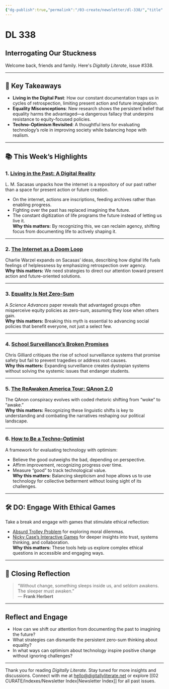 ```yaml
---
{"dg-publish":true,"permalink":"/03-create/newsletter/dl-338/","title":"Interrogating Our Stuckness","tags":["disinformation","education","facebook","futures","identity","misinformation","privacy","security","social-media","surveillance"]}
---
```



# DL 338

## Interrogating Our Stuckness

Welcome back, friends and family. Here's _Digitally Literate_, issue #338.

---

## 🔖 Key Takeaways

- **Living in the Digital Past**: How our constant documentation traps us in cycles of retrospection, limiting present action and future imagination.  
- **Equality Misconceptions**: New research shows the persistent belief that equality harms the advantaged—a dangerous fallacy that underpins resistance to equity-focused policies.  
- **Techno-Optimism Revisited**: A thoughtful lens for evaluating technology’s role in improving society while balancing hope with realism.  

---

## 📚 This Week’s Highlights

### 1. **[Living in the Past: A Digital Reality](https://theconvivialsociety.substack.com/p/we-are-not-living-in-a-simulation)**  
L. M. Sacasas unpacks how the internet is a repository of our past rather than a space for present action or future creation.  
- On the internet, actions are inscriptions, feeding archives rather than enabling progress.  
- Fighting over the past has replaced imagining the future.  
- The constant digitization of life programs the future instead of letting us live it.  
**Why this matters:** By recognizing this, we can reclaim agency, shifting focus from documenting life to actively shaping it.

---

### 2. **[The Internet as a Doom Loop](https://newsletters.theatlantic.com/galaxy-brain/629ec16551acba002091af11/internet-social-media-reactionary-doom-loop/)**  
Charlie Warzel expands on Sacasas’ ideas, describing how digital life fuels feelings of helplessness by emphasizing retrospection over agency.  
**Why this matters:** We need strategies to direct our attention toward present action and future-oriented solutions.

---

### 3. **[Equality Is Not Zero-Sum](https://www.science.org/doi/10.1126/sciadv.abm2385)**  
A _Science Advances_ paper reveals that advantaged groups often misperceive equity policies as zero-sum, assuming they lose when others gain.  
**Why this matters:** Breaking this myth is essential to advancing social policies that benefit everyone, not just a select few.

---

### 4. **[School Surveillance’s Broken Promises](https://www.wired.com/story/school-surveillance-never-protect-kids-shootings/)**  
Chris Gilliard critiques the rise of school surveillance systems that promise safety but fail to prevent tragedies or address root causes.  
**Why this matters:** Expanding surveillance creates dystopian systems without solving the systemic issues that endanger students.

---

### 5. **[The ReAwaken America Tour: QAnon 2.0](https://nymag.com/intelligencer/2022/05/the-reawaken-america-tour-is-the-start-of-qanon-2-0.html)**  
The QAnon conspiracy evolves with coded rhetoric shifting from “woke” to “awake.”  
**Why this matters:** Recognizing these linguistic shifts is key to understanding and combating the narratives reshaping our political landscape.

---

### 6. **[How to Be a Techno-Optimist](https://bigthink.com/the-future/techno-optimism/)**  
A framework for evaluating technology with optimism:  
- Believe the good outweighs the bad, depending on perspective.  
- Affirm improvement, recognizing progress over time.  
- Measure “good” to track technological value.  
**Why this matters:** Balancing skepticism and hope allows us to use technology for collective betterment without losing sight of its challenges.

---

## 🛠️ DO: Engage With Ethical Games

Take a break and engage with games that stimulate ethical reflection:  
- [Absurd Trolley Problem](https://neal.fun/absurd-trolley-problems/) for exploring moral dilemmas.  
- [Nicky Case’s Interactive Games](https://ncase.me/) for deeper insights into trust, systems thinking, and collaboration.  
**Why this matters:** These tools help us explore complex ethical questions in accessible and engaging ways.

---

## 🌟 Closing Reflection

> “Without change, something sleeps inside us, and seldom awakens. The sleeper must awaken.”  
> — **Frank Herbert**

---

## Reflect and Engage

- How can we shift our attention from documenting the past to imagining the future?  
- What strategies can dismantle the persistent zero-sum thinking about equality?  
- In what ways can optimism about technology inspire positive change without ignoring challenges?  

---

Thank you for reading _Digitally Literate_. Stay tuned for more insights and discussions. Connect with me at [hello@digitallyliterate.net](mailto:hello@digitallyliterate.net) or explore [[02 CURATE/Indexes/Newsletter Index\|Newsletter Index]] for all past issues.
